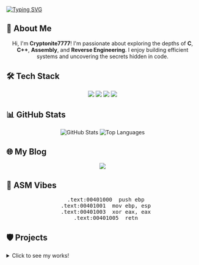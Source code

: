 [![Typing SVG](https://readme-typing-svg.demolab.com?font=Orbitron&size=25&pause=800&color=00FFFF&background=1A1A1A00&center=true&vCenter=true&width=500&lines=Welcome+to+Cryptonite's+Vault;I'm+Learning+C+%2F+C%2B%2B+%2F+Reversing)](https://git.io/typing-svg)

## 👾 About Me
<div align="center">
  <p>Hi, I'm <b>Cryptonite7777</b>! I'm passionate about exploring the depths of <b>C</b>, <b>C++</b>, <b>Assembly</b>, and <b>Reverse Engineering</b>. I enjoy building efficient systems and uncovering the secrets hidden in code.</p>
</div>

## 🛠️ Tech Stack
<div align="center">
  <img src="https://img.shields.io/badge/C-00599C?style=for-the-badge&logo=c&logoColor=white">
  <img src="https://img.shields.io/badge/C++-00599C?style=for-the-badge&logo=c%2B%2B&logoColor=white">
  <img src="https://img.shields.io/badge/Assembly-1A1A1A?style=for-the-badge&logo=gnu&logoColor=white">
  <img src="https://img.shields.io/badge/Reverse_Engineering-FF4500?style=for-the-badge&logo=security&logoColor=white">
</div>

## 📊 GitHub Stats
<div align="center">
  <img src="https://github-readme-stats.vercel.app/api?username=Cryptonite7777&show_icons=true&theme=radical&hide_border=true" alt="GitHub Stats">
  <img src="https://github-readme-stats.vercel.app/api/top-langs/?username=Cryptonite7777&layout=compact&theme=radical&hide_border=true" alt="Top Languages">
</div>

## 🌐 My Blog
<div align="center">
  <a href="https://Cryptonite7777.github.io" target="_blank"><img src="https://img.shields.io/badge/Blog-181717?style=for-the-badge&logo=github&logoColor=white"></a>
</div>


## 💾 ASM Vibes
<div align="center">
<pre>
  .text:00401000  push ebp
  .text:00401001  mov ebp, esp
  .text:00401003  xor eax, eax
  .text:00401005  retn
</pre>
</div>


## 🛡️ Projects
<details>
  <summary>Click to see my works!</summary>
  
### Reversing
  - <b>[Dreamhack] Rev-basic write up : </b>  <a href="https://cryptonite7777.github.io/categories/dreamhack/" target="_blank"><img src="https://img.shields.io/badge/View-181717?style=flat-square&logo=github&logoColor=white" alt="View" align="middle"></a>

### CheatEngine
  - <b>[Dreamhack] CheatEngine Tutorial : </b>  <a href="https://cryptonite7777.github.io/categories/cheatengine/" target="_blank"><img src="https://img.shields.io/badge/View-181717?style=flat-square&logo=github&logoColor=white" alt="View" align="middle"></a>

</details>
